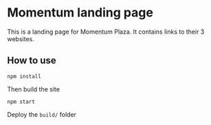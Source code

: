 # Momentum landing page

This is a landing page for Momentum Plaza. It contains links to their 3 websites.

## How to use
`npm install`

Then build the site

`npm start`

Deploy the `build/` folder